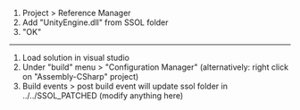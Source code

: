 1. Project > Reference Manager
2. Add "UnityEngine.dll" from SSOL folder
3. "OK"

---

1. Load solution in visual studio
2. Under "build" menu > "Configuration Manager" (alternatively: right click on "Assembly-CSharp" project)
3. Build events > post build event will update ssol folder in ../../SSOL_PATCHED (modify anything here)